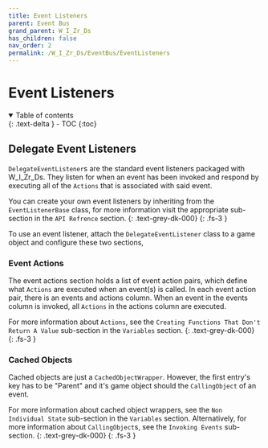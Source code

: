 ```yaml
---
title: Event Listeners
parent: Event Bus
grand_parent: W_I_Zr_Ds
has_children: false
nav_order: 2
permalink: /W_I_Zr_Ds/EventBus/EventListeners
---
```


# Event Listeners
<details open markdown="block">
  <summary>
    Table of contents
  </summary>
  {: .text-delta }
- TOC
{:toc}
</details>

## Delegate Event Listeners
```DelegateEventListener```s are the standard event listeners packaged with W_I_Zr_Ds. They listen for when an event has been invoked and respond by executing all of the ```Actions``` that is associated with said event.

You can create your own event listeners by inheriting from the ```EventListenerBase``` class, for more information visit the appropriate sub-section in the ```API Refrence``` section.
{: .text-grey-dk-000}
{: .fs-3 }

To use an event listener, attach the ```DelegateEventListener``` class to a game object and configure these two sections,

### Event Actions
The event actions section holds a list of event action pairs, which define what ```Actions``` are executed when an event(s) is called. In each event action pair, there is an events and actions column. When an event in the events column is invoked, all ```Actions``` in the actions column are executed.

For more information about ```Actions```, see the ```Creating Functions That Don't Return A Value``` sub-section in the ```Variables``` section.
{: .text-grey-dk-000}
{: .fs-3 }

### Cached Objects
Cached objects are just a ```CachedObjectWrapper```. However, the first entry's key has to be "Parent" and it's game object should the ```CallingObject``` of an event.

For more information about cached object wrappers, see the ```Non Individual State``` sub-section in the ```Variables``` section. Alternatively, for more information about ```CallingObject```s, see the ```Invoking Events``` sub-section.
{: .text-grey-dk-000}
{: .fs-3 }